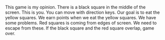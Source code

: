 This game is my opinion. 
There is a black square in the middle of the screen. This is you. You can move with direction keys. 
Our goal is to eat the yellow squares. We earn points when we eat the yellow squares.
We have some problems. Red squares is coming from edges of screen. We need to escape from these. 
If the black square and the red square overlap, game over.

